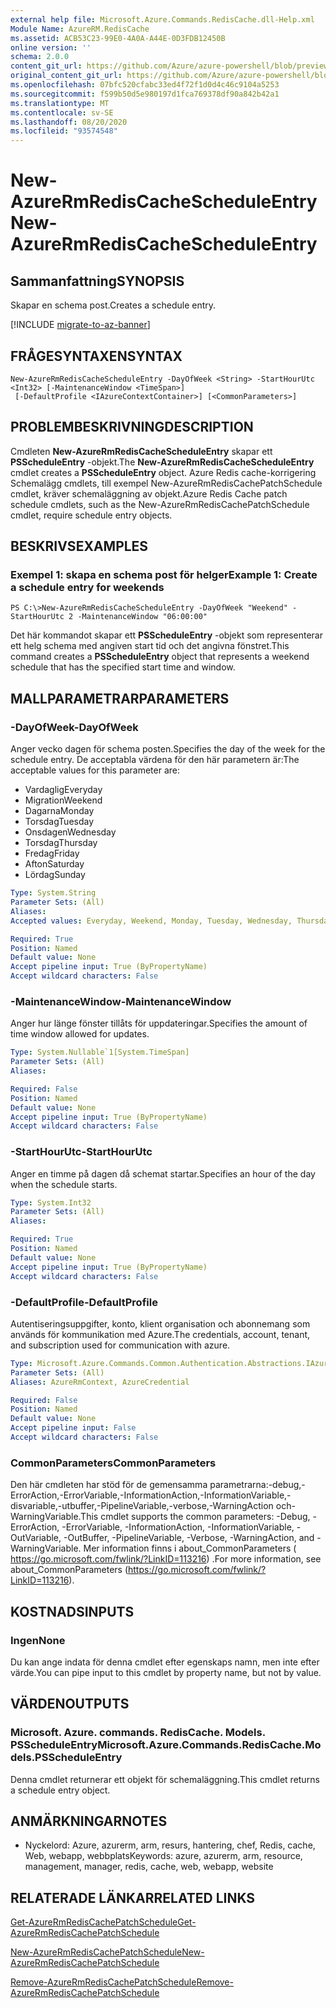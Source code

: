 ```yaml
---
external help file: Microsoft.Azure.Commands.RedisCache.dll-Help.xml
Module Name: AzureRM.RedisCache
ms.assetid: ACB53C23-99E0-4A0A-A44E-0D3FDB12450B
online version: ''
schema: 2.0.0
content_git_url: https://github.com/Azure/azure-powershell/blob/preview/src/ResourceManager/RedisCache/Commands.RedisCache/help/New-AzureRmRedisCacheScheduleEntry.md
original_content_git_url: https://github.com/Azure/azure-powershell/blob/preview/src/ResourceManager/RedisCache/Commands.RedisCache/help/New-AzureRmRedisCacheScheduleEntry.md
ms.openlocfilehash: 07bfc520cfabc33ed4f72f1d0d4c46c9104a5253
ms.sourcegitcommit: f599b50d5e980197d1fca769378df90a842b42a1
ms.translationtype: MT
ms.contentlocale: sv-SE
ms.lasthandoff: 08/20/2020
ms.locfileid: "93574548"
---
```

# <span data-ttu-id="f7c39-101">New-AzureRmRedisCacheScheduleEntry</span><span class="sxs-lookup"><span data-stu-id="f7c39-101">New-AzureRmRedisCacheScheduleEntry</span></span>

## <span data-ttu-id="f7c39-102">Sammanfattning</span><span class="sxs-lookup"><span data-stu-id="f7c39-102">SYNOPSIS</span></span>
<span data-ttu-id="f7c39-103">Skapar en schema post.</span><span class="sxs-lookup"><span data-stu-id="f7c39-103">Creates a schedule entry.</span></span>

[!INCLUDE [migrate-to-az-banner](../../includes/migrate-to-az-banner.md)]

## <span data-ttu-id="f7c39-104">FRÅGESYNTAXEN</span><span class="sxs-lookup"><span data-stu-id="f7c39-104">SYNTAX</span></span>

```
New-AzureRmRedisCacheScheduleEntry -DayOfWeek <String> -StartHourUtc <Int32> [-MaintenanceWindow <TimeSpan>]
 [-DefaultProfile <IAzureContextContainer>] [<CommonParameters>]
```

## <span data-ttu-id="f7c39-105">PROBLEMBESKRIVNING</span><span class="sxs-lookup"><span data-stu-id="f7c39-105">DESCRIPTION</span></span>
<span data-ttu-id="f7c39-106">Cmdleten **New-AzureRmRedisCacheScheduleEntry** skapar ett **PSScheduleEntry** -objekt.</span><span class="sxs-lookup"><span data-stu-id="f7c39-106">The **New-AzureRmRedisCacheScheduleEntry** cmdlet creates a **PSScheduleEntry** object.</span></span>
<span data-ttu-id="f7c39-107">Azure Redis cache-korrigering Schemalägg cmdlets, till exempel New-AzureRmRedisCachePatchSchedule cmdlet, kräver schemaläggning av objekt.</span><span class="sxs-lookup"><span data-stu-id="f7c39-107">Azure Redis Cache patch schedule cmdlets, such as the New-AzureRmRedisCachePatchSchedule cmdlet, require schedule entry objects.</span></span>

## <span data-ttu-id="f7c39-108">BESKRIVS</span><span class="sxs-lookup"><span data-stu-id="f7c39-108">EXAMPLES</span></span>

### <span data-ttu-id="f7c39-109">Exempel 1: skapa en schema post för helger</span><span class="sxs-lookup"><span data-stu-id="f7c39-109">Example 1: Create a schedule entry for weekends</span></span>
```
PS C:\>New-AzureRmRedisCacheScheduleEntry -DayOfWeek "Weekend" -StartHourUtc 2 -MaintenanceWindow "06:00:00"
```

<span data-ttu-id="f7c39-110">Det här kommandot skapar ett **PSScheduleEntry** -objekt som representerar ett helg schema med angiven start tid och det angivna fönstret.</span><span class="sxs-lookup"><span data-stu-id="f7c39-110">This command creates a **PSScheduleEntry** object that represents a weekend schedule that has the specified start time and window.</span></span>

## <span data-ttu-id="f7c39-111">MALLPARAMETRAR</span><span class="sxs-lookup"><span data-stu-id="f7c39-111">PARAMETERS</span></span>

### <span data-ttu-id="f7c39-112">-DayOfWeek</span><span class="sxs-lookup"><span data-stu-id="f7c39-112">-DayOfWeek</span></span>
<span data-ttu-id="f7c39-113">Anger vecko dagen för schema posten.</span><span class="sxs-lookup"><span data-stu-id="f7c39-113">Specifies the day of the week for the schedule entry.</span></span>
<span data-ttu-id="f7c39-114">De acceptabla värdena för den här parametern är:</span><span class="sxs-lookup"><span data-stu-id="f7c39-114">The acceptable values for this parameter are:</span></span>

- <span data-ttu-id="f7c39-115">Vardaglig</span><span class="sxs-lookup"><span data-stu-id="f7c39-115">Everyday</span></span> 
- <span data-ttu-id="f7c39-116">Migration</span><span class="sxs-lookup"><span data-stu-id="f7c39-116">Weekend</span></span> 
- <span data-ttu-id="f7c39-117">Dagarna</span><span class="sxs-lookup"><span data-stu-id="f7c39-117">Monday</span></span> 
- <span data-ttu-id="f7c39-118">Torsdag</span><span class="sxs-lookup"><span data-stu-id="f7c39-118">Tuesday</span></span> 
- <span data-ttu-id="f7c39-119">Onsdagen</span><span class="sxs-lookup"><span data-stu-id="f7c39-119">Wednesday</span></span> 
- <span data-ttu-id="f7c39-120">Torsdag</span><span class="sxs-lookup"><span data-stu-id="f7c39-120">Thursday</span></span> 
- <span data-ttu-id="f7c39-121">Fredag</span><span class="sxs-lookup"><span data-stu-id="f7c39-121">Friday</span></span> 
- <span data-ttu-id="f7c39-122">Afton</span><span class="sxs-lookup"><span data-stu-id="f7c39-122">Saturday</span></span> 
- <span data-ttu-id="f7c39-123">Lördag</span><span class="sxs-lookup"><span data-stu-id="f7c39-123">Sunday</span></span>

```yaml
Type: System.String
Parameter Sets: (All)
Aliases: 
Accepted values: Everyday, Weekend, Monday, Tuesday, Wednesday, Thursday, Friday, Saturday, Sunday

Required: True
Position: Named
Default value: None
Accept pipeline input: True (ByPropertyName)
Accept wildcard characters: False
```

### <span data-ttu-id="f7c39-124">-MaintenanceWindow</span><span class="sxs-lookup"><span data-stu-id="f7c39-124">-MaintenanceWindow</span></span>
<span data-ttu-id="f7c39-125">Anger hur länge fönster tillåts för uppdateringar.</span><span class="sxs-lookup"><span data-stu-id="f7c39-125">Specifies the amount of time window allowed for updates.</span></span>

```yaml
Type: System.Nullable`1[System.TimeSpan]
Parameter Sets: (All)
Aliases: 

Required: False
Position: Named
Default value: None
Accept pipeline input: True (ByPropertyName)
Accept wildcard characters: False
```

### <span data-ttu-id="f7c39-126">-StartHourUtc</span><span class="sxs-lookup"><span data-stu-id="f7c39-126">-StartHourUtc</span></span>
<span data-ttu-id="f7c39-127">Anger en timme på dagen då schemat startar.</span><span class="sxs-lookup"><span data-stu-id="f7c39-127">Specifies an hour of the day when the schedule starts.</span></span>

```yaml
Type: System.Int32
Parameter Sets: (All)
Aliases: 

Required: True
Position: Named
Default value: None
Accept pipeline input: True (ByPropertyName)
Accept wildcard characters: False
```

### <span data-ttu-id="f7c39-128">-DefaultProfile</span><span class="sxs-lookup"><span data-stu-id="f7c39-128">-DefaultProfile</span></span>
<span data-ttu-id="f7c39-129">Autentiseringsuppgifter, konto, klient organisation och abonnemang som används för kommunikation med Azure.</span><span class="sxs-lookup"><span data-stu-id="f7c39-129">The credentials, account, tenant, and subscription used for communication with azure.</span></span>

```yaml
Type: Microsoft.Azure.Commands.Common.Authentication.Abstractions.IAzureContextContainer
Parameter Sets: (All)
Aliases: AzureRmContext, AzureCredential

Required: False
Position: Named
Default value: None
Accept pipeline input: False
Accept wildcard characters: False
```

### <span data-ttu-id="f7c39-130">CommonParameters</span><span class="sxs-lookup"><span data-stu-id="f7c39-130">CommonParameters</span></span>
<span data-ttu-id="f7c39-131">Den här cmdleten har stöd för de gemensamma parametrarna:-debug,-ErrorAction,-ErrorVariable,-InformationAction,-InformationVariable,-disvariable,-utbuffer,-PipelineVariable,-verbose,-WarningAction och-WarningVariable.</span><span class="sxs-lookup"><span data-stu-id="f7c39-131">This cmdlet supports the common parameters: -Debug, -ErrorAction, -ErrorVariable, -InformationAction, -InformationVariable, -OutVariable, -OutBuffer, -PipelineVariable, -Verbose, -WarningAction, and -WarningVariable.</span></span> <span data-ttu-id="f7c39-132">Mer information finns i about_CommonParameters ( https://go.microsoft.com/fwlink/?LinkID=113216) .</span><span class="sxs-lookup"><span data-stu-id="f7c39-132">For more information, see about_CommonParameters (https://go.microsoft.com/fwlink/?LinkID=113216).</span></span>

## <span data-ttu-id="f7c39-133">KOSTNADS</span><span class="sxs-lookup"><span data-stu-id="f7c39-133">INPUTS</span></span>

### <span data-ttu-id="f7c39-134">Ingen</span><span class="sxs-lookup"><span data-stu-id="f7c39-134">None</span></span>
<span data-ttu-id="f7c39-135">Du kan ange indata för denna cmdlet efter egenskaps namn, men inte efter värde.</span><span class="sxs-lookup"><span data-stu-id="f7c39-135">You can pipe input to this cmdlet by property name, but not by value.</span></span>

## <span data-ttu-id="f7c39-136">VÄRDEN</span><span class="sxs-lookup"><span data-stu-id="f7c39-136">OUTPUTS</span></span>

### <span data-ttu-id="f7c39-137">Microsoft. Azure. commands. RedisCache. Models. PSScheduleEntry</span><span class="sxs-lookup"><span data-stu-id="f7c39-137">Microsoft.Azure.Commands.RedisCache.Models.PSScheduleEntry</span></span>
<span data-ttu-id="f7c39-138">Denna cmdlet returnerar ett objekt för schemaläggning.</span><span class="sxs-lookup"><span data-stu-id="f7c39-138">This cmdlet returns a schedule entry object.</span></span>

## <span data-ttu-id="f7c39-139">ANMÄRKNINGAR</span><span class="sxs-lookup"><span data-stu-id="f7c39-139">NOTES</span></span>
* <span data-ttu-id="f7c39-140">Nyckelord: Azure, azurerm, arm, resurs, hantering, chef, Redis, cache, Web, webapp, webbplats</span><span class="sxs-lookup"><span data-stu-id="f7c39-140">Keywords: azure, azurerm, arm, resource, management, manager, redis, cache, web, webapp, website</span></span>

## <span data-ttu-id="f7c39-141">RELATERADE LÄNKAR</span><span class="sxs-lookup"><span data-stu-id="f7c39-141">RELATED LINKS</span></span>

[<span data-ttu-id="f7c39-142">Get-AzureRmRedisCachePatchSchedule</span><span class="sxs-lookup"><span data-stu-id="f7c39-142">Get-AzureRmRedisCachePatchSchedule</span></span>](./Get-AzureRmRedisCachePatchSchedule.md)

[<span data-ttu-id="f7c39-143">New-AzureRmRedisCachePatchSchedule</span><span class="sxs-lookup"><span data-stu-id="f7c39-143">New-AzureRmRedisCachePatchSchedule</span></span>](./New-AzureRmRedisCachePatchSchedule.md)

[<span data-ttu-id="f7c39-144">Remove-AzureRmRedisCachePatchSchedule</span><span class="sxs-lookup"><span data-stu-id="f7c39-144">Remove-AzureRmRedisCachePatchSchedule</span></span>](./Remove-AzureRmRedisCachePatchSchedule.md)


